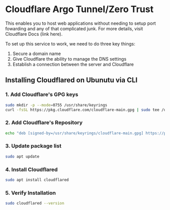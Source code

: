 # Cloudflare Argo Tunnel/Zero Trust

This enables you to host web applications without needing to setup port fowarding and any of that complicated junk. For more details, visit Cloudflare Docs (link here).

To set up this service to work, we need to do three key things: 
1. Secure a domain name 
2. Give Cloudflare the ability to manage the DNS settings
3. Establish a connection between the server and Cloudflare




## Installing Cloudflared on Ubunutu via CLI
### 1. Add Cloudflare's GPG keys
```bash
sudo mkdir -p --mode=0755 /usr/share/keyrings
curl -fsSL https://pkg.cloudflare.com/cloudflare-main.gpg | sudo tee /usr/share/keyrings/cloudflare-main.gpg >/dev/null
```

### 2. Add Cloudflare's Repository
```bash
echo "deb [signed-by=/usr/share/keyrings/cloudflare-main.gpg] https://pkg.cloudflare.com/cloudflared $(lsb_release -cs) main" | sudo tee /etc/apt/sources.list.d/cloudflared.list
```

### 3. Update package list
```bash
sudo apt update
```

### 4. Install Cloudflared
```bash
sudo apt install cloudflared
```

### 5. Verify Installation
```bash
sudo cloudflared --version
```

